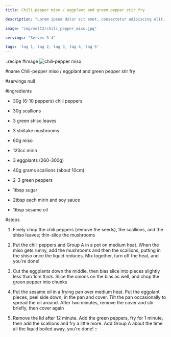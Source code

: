 ```yaml
---
title: Chili-pepper miso / eggplant and green pepper stir fry

description: "Lorem ipsum dolor sit amet, consectetur adipiscing elit, sed do eiusmod tempor incididunt ut labore et dolore magna aliqua. Tincidunt eget nullam non nisi est sit amet facilisis."

image: "img/vol12/chili_pepper_miso.jpg"

servings: "Serves 3-4"

tags: 'tag 1, tag 2, tag 3, tag 4, tag 5'
---
```


::recipe
#image
![chili-pepper miso](/img/vol12/chili_pepper_miso.jpg)

#name
Chili-pepper miso / eggplant and green pepper stir fry

#servings
null

#ingredients
- 30g (6-10 peppers) chili peppers
- 30g scallions
- 3 green shiso leaves
- 3 shiitake mushrooms

- 60g miso
- 120cc mirin

- 3 eggplants (260-300g)
- 40g grams scallions (about 10cm)
- 2-3 green peppers

- 1tbsp sugar
- 2tbsp each mirin and soy sauce
- 1tbsp sesame oil

#steps
1. Finely chop the chili peppers (remove the seeds), the scallions, and the shiso leaves; thin-slice the mushrooms

2. Put the chili peppers and Group A in a pot on medium heat. When the miso gets runny, add the mushrooms and then the scallions, putting in the shiso once the liquid reduces. Mix together, turn off the heat, and you're done!

3. Cut the eggplants down the middle, then bias slice into pieces slightly less than 1cm thick. Slice the onions on the bias as well, and chop the green pepper into chunks

4. Put the sesame oil in a frying pan over medium heat. Put the eggplant pieces, peel side down, in the pan and cover. Tilt the pan occasionally to spread the oil around. After two minutes, remove the cover and stir briefly, then cover again

5. Remove the lid after 12 minute. Add the green peppers, fry for 1 minute, then add the scallions and fry a little more. Add Group A about the time all the liquid boiled away, you're done!
::
